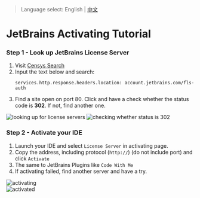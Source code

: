 > Language select: English \| [中文](https://jcshan709.github.io/jetbrains-activating-tutorial/zh)  

# JetBrains Activating Tutorial
### Step 1 - Look up JetBrains License Server
1. Visit [Censys Search](https://search.censys.io/)  
2. Input the text below and search:
   ```plain
   services.http.response.headers.location: account.jetbrains.com/fls-auth
   ```  
3. Find a site open on port 80. Click and have a check whether the status code is **302**. If not, find another one.

![looking up for license servers](https://github.com/user-attachments/assets/d273115b-887e-48ba-9367-376d43a042fe)
![checking whether status is 302](https://github.com/user-attachments/assets/a2cebd5e-0c71-4cca-80b7-84178bbd14cf)

### Step 2 - Activate your IDE
1. Launch your IDE and select `License Server` in activating page.  
2. Copy the address, including protocol (`http://`) (do not include port) and click `Activate`
3. The same to JetBrains Plugins like `Code With Me`
4. If activating failed, find another server and have a try.

![activating](https://github.com/user-attachments/assets/e36a4dd0-964a-4fd6-b993-443e05f42393)  
![activated](https://github.com/user-attachments/assets/0391245c-c324-40f6-981d-02b2d98f662b)
